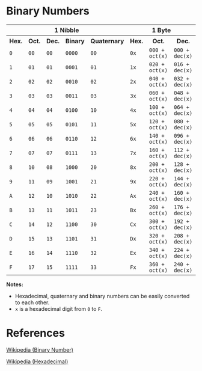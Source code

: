<h1>Binary Numbers</h1>

<table>
<tr><th colspan="5">1 Nibble
    <th colspan="4">1 Byte
<tr><th>Hex.<th>Oct.<th>Dec.<th>Binary<th>Quaternary
    <th>Hex.
    <th>Oct.
    <th>Dec.
<tr><td><code>0</code><td><code>00</code><td><code>00</code><td><code>0000</code><td><code>00</code>
    <td><code>0x</code>
    <td><code>000 + oct(x)</code>
    <td><code>000 + dec(x)</code>
<tr><td><code>1</code><td><code>01</code><td><code>01</code><td><code>0001</code><td><code>01</code>
    <td><code>1x</code>
    <td><code>020 + oct(x)</code>
    <td><code>016 + dec(x)</code>
<tr><td><code>2</code><td><code>02</code><td><code>02</code><td><code>0010</code><td><code>02</code>
    <td><code>2x</code>
    <td><code>040 + oct(x)</code>
    <td><code>032 + dec(x)</code>
<tr><td><code>3</code><td><code>03</code><td><code>03</code><td><code>0011</code><td><code>03</code>
    <td><code>3x</code>
    <td><code>060 + oct(x)</code>
    <td><code>048 + dec(x)</code>
<tr><td><code>4</code><td><code>04</code><td><code>04</code><td><code>0100</code><td><code>10</code>
    <td><code>4x</code>
    <td><code>100 + oct(x)</code>
    <td><code>064 + dec(x)</code>
<tr><td><code>5</code><td><code>05</code><td><code>05</code><td><code>0101</code><td><code>11</code>
    <td><code>5x</code>
    <td><code>120 + oct(x)</code>
    <td><code>080 + dec(x)</code>
<tr><td><code>6</code><td><code>06</code><td><code>06</code><td><code>0110</code><td><code>12</code>
    <td><code>6x</code>
    <td><code>140 + oct(x)</code>
    <td><code>096 + dec(x)</code>
<tr><td><code>7</code><td><code>07</code><td><code>07</code><td><code>0111</code><td><code>13</code>
    <td><code>7x</code>
    <td><code>160 + oct(x)</code>
    <td><code>112 + dec(x)</code>
<tr><td><code>8</code><td><code>10</code><td><code>08</code><td><code>1000</code><td><code>20</code>
    <td><code>8x</code>
    <td><code>200 + oct(x)</code>
    <td><code>128 + dec(x)</code>
<tr><td><code>9</code><td><code>11</code><td><code>09</code><td><code>1001</code><td><code>21</code>
    <td><code>9x</code>
    <td><code>220 + oct(x)</code>
    <td><code>144 + dec(x)</code>
<tr><td><code>A</code><td><code>12</code><td><code>10</code><td><code>1010</code><td><code>22</code>
    <td><code>Ax</code>
    <td><code>240 + oct(x)</code>
    <td><code>160 + dec(x)</code>
<tr><td><code>B</code><td><code>13</code><td><code>11</code><td><code>1011</code><td><code>23</code>
    <td><code>Bx</code>
    <td><code>260 + oct(x)</code>
    <td><code>176 + dec(x)</code>
<tr><td><code>C</code><td><code>14</code><td><code>12</code><td><code>1100</code><td><code>30</code>
    <td><code>Cx</code>
    <td><code>300 + oct(x)</code>
    <td><code>192 + dec(x)</code>
<tr><td><code>D</code><td><code>15</code><td><code>13</code><td><code>1101</code><td><code>31</code>
    <td><code>Dx</code>
    <td><code>320 + oct(x)</code>
    <td><code>208 + dec(x)</code>
<tr><td><code>E</code><td><code>16</code><td><code>14</code><td><code>1110</code><td><code>32</code>
    <td><code>Ex</code>
    <td><code>340 + oct(x)</code>
    <td><code>224 + dec(x)</code>
<tr><td><code>F</code><td><code>17</code><td><code>15</code><td><code>1111</code><td><code>33</code>
    <td><code>Fx</code>
    <td><code>360 + oct(x)</code>
    <td><code>240 + dec(x)</code>
</table>

<b>Notes:</b>
<ul>
<li>Hexadecimal, quaternary and binary numbers can be easily converted to each other.
<li><code>x</code> is a hexadecimal digit from <code>0</code> to <code>F</code>.
</ul>

<h1>References</h1>

[Wikipedia (Binary Number)](https://en.wikipedia.org/wiki/Binary_number)

[Wikipedia (Hexadecimal)](https://en.wikipedia.org/wiki/Hexadecimal)
